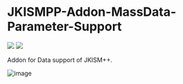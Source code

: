 # JKISMPP-Addon-MassData-Parameter-Support

<a href="https://www.vipm.io/package/nevstop_lib_jkism++_massdata_parameter_support/"> <img src="https://www.vipm.io/package/nevstop_lib_jkism++_massdata_parameter_support/badge.svg?metric=installs"></a> <a href="https://www.vipm.io/package/nevstop_lib_jkism++_massdata_parameter_support/"><img src="https://www.vipm.io/package/nevstop_lib_jkism++_massdata_parameter_support/badge.svg?metric=stars"></a>

Addon for Data support of JKISM++. 

![image](https://github.com/NEVSTOP-LAB/JKISMPP-MassData-Parameter-Support/assets/8196752/67a445ef-dab6-4521-bde5-ffc6f1ed0993)
